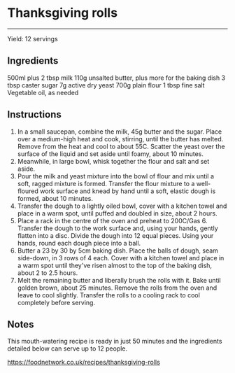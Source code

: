 # Thanksgiving rolls
---
Yield: 12 servings

## Ingredients
500ml plus 2 tbsp milk
110g unsalted butter, plus more for the baking dish
3 tbsp caster sugar
7g active dry yeast
700g plain flour
1 tbsp fine salt
Vegetable oil, as needed

## Instructions
1. In a small saucepan, combine the milk, 45g butter and the sugar. Place over a medium-high heat and cook, stirring, until the butter has melted. Remove from the heat and cool to about 55C. Scatter the yeast over the surface of the liquid and set aside until foamy, about 10 minutes.
2. Meanwhile, in large bowl, whisk together the flour and salt and set aside.
3. Pour the milk and yeast mixture into the bowl of flour and mix until a soft, ragged mixture is formed. Transfer the flour mixture to a well-floured work surface and knead by hand until a soft, elastic dough is formed, about 10 minutes.
4. Transfer the dough to a lightly oiled bowl, cover with a kitchen towel and place in a warm spot, until puffed and doubled in size, about 2 hours.
5. Place a rack in the centre of the oven and preheat to 200C/Gas 6. Transfer the dough to the work surface and, using your hands, gently flatten into a disc. Divide the dough into 12 equal pieces. Using your hands, round each dough piece into a ball.
6. Butter a 23 by 30 by 5cm baking dish. Place the balls of dough, seam side-down, in 3 rows of 4 each. Cover with a kitchen towel and place in a warm spot until they've risen almost to the top of the baking dish, about 2 to 2.5 hours.
7. Melt the remaining butter and liberally brush the rolls with it. Bake until golden brown, about 25 minutes. Remove the rolls from the oven and leave to cool slightly. Transfer the rolls to a cooling rack to cool completely before serving.


## Notes

This mouth-watering recipe is ready in just 50 minutes and the ingredients detailed below can serve up to 12 people.

https://foodnetwork.co.uk/recipes/thanksgiving-rolls